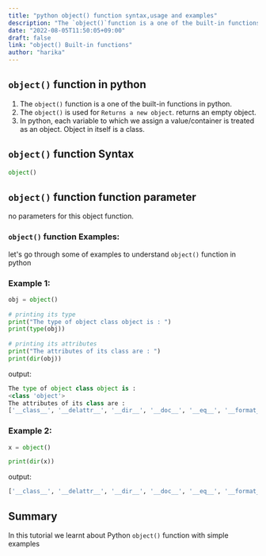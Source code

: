 ```yaml
---
title: "python object() function syntax,usage and examples"
description: "The `object()`function is a one of the built-in functions in python"
date: "2022-08-05T11:50:05+09:00"
draft: false
link: "object() Built-in functions"
author: "harika"
---
```


## `object()` function in python

1. The `object()` function is a one of the built-in functions in python.
2. The `object()` is used for	`Returns a new object`. returns an empty object.
3. In python, each variable to which we assign a value/container is treated as an object. Object in itself is a class.

## `object()` function Syntax

```python
object()
```
## `object()` function function parameter

no parameters for this object function.

### `object()` function Examples:

let's go through some of examples to understand `object()` function in python

### Example 1:

```python
obj = object()
 
# printing its type
print("The type of object class object is : ")
print(type(obj))
 
# printing its attributes
print("The attributes of its class are : ")
print(dir(obj))
```
output:

```python
The type of object class object is :
<class 'object'>
The attributes of its class are :
['__class__', '__delattr__', '__dir__', '__doc__', '__eq__', '__format__', '__ge__', '__getattribute__', '__gt__', '__hash__', '__init__', '__init_subclass__', '__le__', '__lt__', '__ne__', '__new__', '__reduce__', '__reduce_ex__', '__repr__', '__setattr__', '__sizeof__', '__str__', '__subclasshook__']
```

###  Example 2:

```python
x = object()

print(dir(x))
```
output:

```python
['__class__', '__delattr__', '__dir__', '__doc__', '__eq__', '__format__', '__ge__', '__getattribute__', '__gt__', '__hash__', '__init__', '__init_subclass__', '__le__', '__lt__', '__ne__', '__new__', '__reduce__', '__reduce_ex__', '__repr__', '__setattr__', '__sizeof__', '__str__', '__subclasshook__']
```

## Summary
In this tutorial we learnt about Python `object()` function with simple examples


